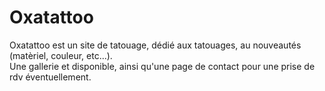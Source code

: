 # Oxatattoo
Oxatattoo est un site de tatouage, dédié aux tatouages, au nouveautés (matèriel, couleur, etc...).  
Une gallerie et disponible, ainsi qu'une page de contact pour une prise de rdv éventuellement.
